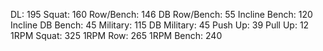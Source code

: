 DL: 195
 Squat: 160
 Row/Bench: 146
 DB Row/Bench: 55
 Incline Bench: 120
 Incline DB Bench: 45
 Military: 115
 DB Military: 45
 Push Up: 39
 Pull Up: 12
 1RPM Squat: 325
 1RPM Row: 265
 1RPM Bench: 240
